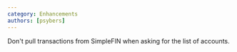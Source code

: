 ```yaml
---
category: Enhancements
authors: [psybers]
---
```


Don't pull transactions from SimpleFIN when asking for the list of accounts.
